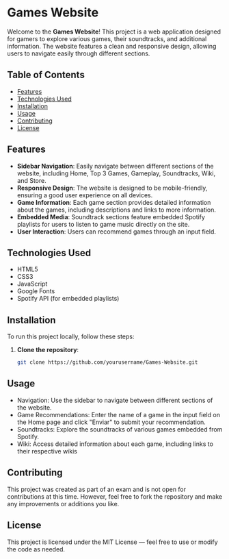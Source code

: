 # Games Website

Welcome to the **Games Website**! This project is a web application designed for gamers to explore various games, their soundtracks, and additional information. The website features a clean and responsive design, allowing users to navigate easily through different sections.

## Table of Contents

- [Features](#features)
- [Technologies Used](#technologies-used)
- [Installation](#installation)
- [Usage](#usage)
- [Contributing](#contributing)
- [License](#license)

## Features

- **Sidebar Navigation**: Easily navigate between different sections of the website, including Home, Top 3 Games, Gameplay, Soundtracks, Wiki, and Store.
- **Responsive Design**: The website is designed to be mobile-friendly, ensuring a good user experience on all devices.
- **Game Information**: Each game section provides detailed information about the games, including descriptions and links to more information.
- **Embedded Media**: Soundtrack sections feature embedded Spotify playlists for users to listen to game music directly on the site.
- **User  Interaction**: Users can recommend games through an input field.

## Technologies Used

- HTML5
- CSS3
- JavaScript
- Google Fonts
- Spotify API (for embedded playlists)

## Installation

To run this project locally, follow these steps:

1. **Clone the repository**:
   ```bash
   git clone https://github.com/yourusername/Games-Website.git

## Usage

- Navigation: Use the sidebar to navigate between different sections of the website.
- Game Recommendations: Enter the name of a game in the input field on the Home page and click "Enviar" to submit your recommendation.
- Soundtracks: Explore the soundtracks of various games embedded from Spotify.
- Wiki: Access detailed information about each game, including links to their respective wikis

## Contributing
This project was created as part of an exam and is not open for contributions at this time. However, feel free to fork the repository and make any improvements or additions you like.

## License

This project is licensed under the MIT License — feel free to use or modify the code as needed.
